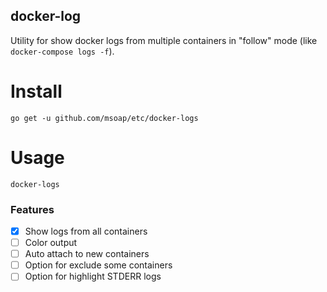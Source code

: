 docker-log
----------

Utility for show docker logs from multiple containers in "follow" mode (like `docker-compose logs -f`).

Install
=======

    go get -u github.com/msoap/etc/docker-logs

Usage
=====

    docker-logs

### Features

  * [x] Show logs from all containers
  * [ ] Color output
  * [ ] Auto attach to new containers
  * [ ] Option for exclude some containers
  * [ ] Option for highlight STDERR logs
